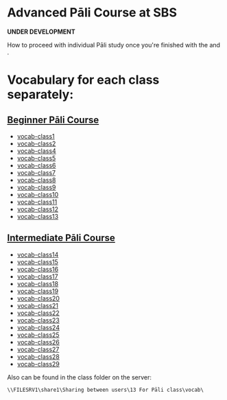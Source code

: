 # **Advanced Pāli Course at SBS**

**UNDER DEVELOPMENT**

How to proceed with individual Pāli study once you're finished with the  and .


# Vocabulary for each class separately:

## [Beginner Pāli Course](https://sasanarakkha.github.io/study-tools/pali-class/pali-class.html)

- [vocab-class1](./vocab-class1.html)
- [vocab-class2](./vocab-class2.html)
- [vocab-class4](./vocab-class4.html)
- [vocab-class5](./vocab-class5.html)
- [vocab-class6](./vocab-class6.html)
- [vocab-class7](./vocab-class7.html)
- [vocab-class8](./vocab-class8.html)
- [vocab-class9](./vocab-class9.html)
- [vocab-class10](./vocab-class10.html)
- [vocab-class11](./vocab-class11.html)
- [vocab-class12](./vocab-class12.html)
- [vocab-class13](./vocab-class13.html)

## [Intermediate Pāli Course](https://sasanarakkha.github.io/study-tools/pali-class/pali-class-inter.html)

- [vocab-class14](./vocab-class14.html)
- [vocab-class15](./vocab-class15.html)
- [vocab-class16](./vocab-class16.html)
- [vocab-class17](./vocab-class17.html)
- [vocab-class18](./vocab-class18.html)
- [vocab-class19](./vocab-class19.html)
- [vocab-class20](./vocab-class20.html)
- [vocab-class21](./vocab-class21.html)
- [vocab-class22](./vocab-class22.html)
- [vocab-class23](./vocab-class23.html)
- [vocab-class24](./vocab-class24.html)
- [vocab-class25](./vocab-class25.html)
- [vocab-class26](./vocab-class26.html)
- [vocab-class27](./vocab-class27.html)
- [vocab-class28](./vocab-class28.html)
- [vocab-class29](./vocab-class29.html)

Also can be found in the class folder on the server:

`\\FILESRV1\share1\Sharing between users\13 For Pāli class\vocab\`

